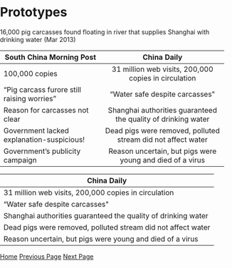 <title>Example</title>
<style>
body {
    margin:0;
    padding:0;
    background-image:url("/china-environment/assets/images/Factory.pdf"); 
    background-repeat: no-repeat;
    webkit-background-size: cover;
    moz-background-size: cover;
    o-background-size: cover;
    background-size: cover;
    }
    
</style>

# Prototypes

16,000 pig carcasses found floating in river that supplies Shanghai with drinking water (Mar 2013)

|South China Morning Post|China Daily        |
| ------------------------------------------         |:---------------------:|
| 100,000 copies                                     |31 million web visits, 200,000 copies in circulation|
| “Pig carcass furore still raising worries”         |“Water safe despite carcasses"|
| Reason for carcasses not clear                     |Shanghai authorities guaranteed the quality of drinking water|
| Government lacked explanation-suspicious!          |Dead pigs were removed, polluted stream did not affect water |
| Government’s publicity campaign                    |Reason uncertain, but pigs were  young and  died of a virus|

|China Daily|
|---------------------------------------|
|31 million web visits, 200,000 copies in circulation|
|“Water safe despite carcasses"|
|Shanghai authorities guaranteed the quality of drinking water|
|Dead pigs were removed, polluted stream did not affect water |
|Reason uncertain, but pigs were  young and  died of a virus|



[Home](index.md) [Previous Page](page1.md) [Next Page](page3.md)
